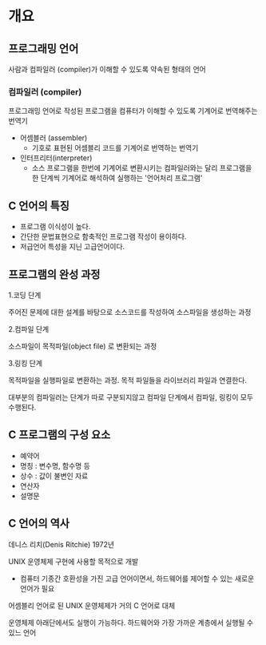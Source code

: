 # 개요

## 프로그래밍 언어

사람과 컴파일러 (compiler)가 이해할 수 있도록 약속된 형태의 언어

### 컴파일러 (compiler)

프로그래밍 언어로 작성된 프로그램을 컴퓨터가 이해할 수 있도록 기계어로 번역해주는 번역기

* 어셈블러 (assembler)
  * 기호로 표현된 어셈블리 코드를 기계어로 번역하는 번역기
* 인터프리터(interpreter)
  * 소스 프로그램을 한번에 기계어로 변환시키는 컴파일러와는 달리 프로그램을 한 단계씩 기계어로 해석하여 실행하는 '언어처리 프로그램'

## C 언어의 특징

* 프로그램 이식성이 높다.
* 간단한 문법표현으로 함축적인 프로그램 작성이 용이하다.
* 저급언어 특성을 지닌 고급언어이다.

## 프로그램의 완성 과정

1.코딩 단계

주어진 문제에 대한 설계를 바탕으로 소스코드를 작성하여 소스파일을 생성하는 과정

2.컴파일 단계

소스파일이 목적파일(object file) 로 변환되는 과정

3.링킹 단계

목적파일을 실행파일로 변환하는 과정. 목적 파일들을 라이브러리 파일과 연결한다.

대부분의 컴파일러는 단계가 따로 구분되지않고 컴파일 단계에서 컴파일, 링킹이 모두 수행된다.

## C 프로그램의 구성 요소
 
* 예약어
* 명칭 : 변수명, 함수명 등
* 상수 : 값이 불변인 자료
* 연산자
* 설명문

## C 언어의 역사

데니스 리치(Denis Ritchie) 1972년

UNIX 운영체제 구현에 사용할 목적으로 개발
* 컴퓨터 기종간 호환성을 가진 고급 언어이면서, 하드웨어를 제어할 수 있는 새로운 언어가 필요

어셈블리 언어로 된 UNIX 운영체제가 거의 C 언어로 대체

운영체제 아래단에서도 실행이 가능하다. 하드웨어와 가장 가까운 계층에서 실행될 수 있느 언어

